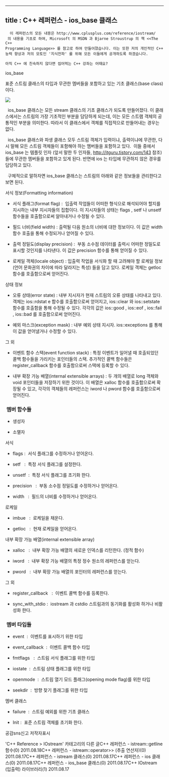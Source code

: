 ----------------
title : C++ 레퍼런스 - ios_base 클래스
--------------


```warning
  이 레퍼런스의 모든 내용은 http://www.cplusplus.com/reference/iostream/
 의 내용을 기초로 하여, Microsoft 의 MSDN 과 Bjarne Stroustrup 의 책 <<The C++ 
Programming Language>> 를 참고로 하여 만들어졌습니다. 이는 또한 저의 개인적인 C++ 능력 향상과 저의 모토인 '지식전파' 를 위해 모든 이들에게 공개하도록 하겠습니다.
```

```info
아직 C++ 에 친숙하지 않다면 씹어먹는 C++ 강좌는 어때요?
```


ios_base





표준 스트림 클래스의 타입과 무관한 멤버들을 포함하고 있는 기초 클래스(base class) 이다. 




![](http://img1.daumcdn.net/thumb/R1920x0/?fname=http%3A%2F%2Fcfile28.uf.tistory.com%2Fimage%2F18728641509A44B6183588)



  ios_base 클래스는 모든 stream 클래스의 기초 클래스가 되도록 만들어졌다. 이 클래스에서는 스트림의 가장 기초적인 부분을 담당하게 되는데, 이는 모든 스트램 객체의 공통적인 부분을 의미한다. 따라서 이 클래스에서 객체를 직접적으로 만들어내는 경우는 없다. 


  ios_base 클래스와 파생 클래스 모두 스트림 객체가 입력이냐, 출력이냐에 무관한, 다시 말해 모든 스트림 객체들이 포함해야 하는 멤버들을 포함하고 있다.  이들 중에서 ios_base 는 템플릿 인자 (앞서 말한 두 인자들, http://itguru.tistory.com/143 참조) 들에 무관한 멤버들을 포함하고 있게 된다. 반면에 ios 는 타입에 무관하지 않은 경우를 담당하고 있다. 


  구체적으로 말하자면 ios_base 클래스는 스트림의 아래와 같은 정보들을 관리한다고 보면 된다.

서식 정보(Formatting information)



* 서식 플래그(format flag) :  입출력 작업들이 어떠한 형식으로 해석되어야 할지를 지시하는 내부 지시자들의 집합이다. 이 지시자들의 상태는 
flags
, 
setf
 나 
unsetf
 함수들을 호출함으로써 알아내거나 수정될 수 있다. 



* 필드 너비(field width) : 출력될 다음 원소의 너비에 대한 정보이다. 이 값은 
width
 함수 호출을 통해 수정되거나 얻어질 수 있다. 



* 출력 정밀도(display precision) :  부동 소수점 데이터를 출력시 어떠한 정밀도로 표시할 것인지를 나타낸다. 이 값은 
precision
 함수를 통해 얻어질 수 있다. 

* 로케일 객체(locale object) : 입출력 작업을 서식화 할 때 고려해야 할 로케일 정보(언어 문화권의 차이에 따라 달라지는 특성) 들을 담고 있다. 로케일 객체는 
getloc
 함수를 호출함으로써 얻어진다. 




상태 정보


* 오류 상태(error state) : 내부 지시자가 현재 스트림의 오류 상태를 나타내고 있다. 객체는 
ios::rdstat
e 함수를 호출함으로써 얻어지고, ios::clear 와 
ios::setstate
 함수를 호출함을 통해 수정될 수 있다. 각각의 값은 
ios::good
, 
ios::eof
, 
ios::fail
, 
ios::bad
 를 호출함으로써 얻어진다. 



* 예외 마스크(exception mask) : 내부 예외 상태 지시자. 
ios::exceptions
 를 통해 이 값을 얻어낼거나 수정할 수 있다.




그 외


* 이벤트 함수 스택(event function stack) : 특정 이벤트가 일어낼 때 호출되었던 콜백 함수들을 가리키는 포인터들의 스택. 추가적인 콜백 함수들은 
register_callback
 함수를 호출함으로써 스택에 등록할 수 있다. 

* 내부 확장 가능 배열(internal extensible arrays) : 두 개의 배열로 long 객체와 void 포인터들을 저장하기 위한 것이다. 이 배열은 
xalloc
 함수를 호출함으로써 확장될 수 있고, 각각의 객체들의 레퍼런스는 
iword
 나 
pword
 함수를 호출함으로써 얻어진다. 




###  멤버 함수들





* 생성자

* 소멸자


서식


* flags
 :  서식 플래그를 수정하거나 얻어온다. 

* setf
  :  특정 서식 플래그를 설정한다. 



* unsetf 
 :  특정 서식 플래그를 초기화 한다. 



* precision
  :  부동 소수점 정밀도를 수정하거나 얻어온다. 



* width
  :  필드의 너비를 수정하거나 얻어온다.




로케일


* imbue
  :  로케일을 채운다.

* getloc
  :  현재 로케일을 얻어온다.




내부 확장 가능 배열(internal extensible array)


* xalloc
  :  내부 확장 가능 배열의 새로운 인덱스를 리턴한다. (정적 함수)



* iword
  :  내부 확장 가능 배열의 특정 정수 원소의 레퍼런스를 얻는다.

* pword
  :  내부 확장 가능 배열의 포인터의 레퍼런스를 얻는다.

그 외


* register_callback
  :  이벤트 콜백 함수를 등록한다. 

* sync_with_stdio :  iostream 과 cstdio 스트림과의 동기화를 활성화 하거나 비활성화 한다.






###  멤버 타입들





* event  :  이벤트를 표시하기 위한 타입 

* event_callback  :  이벤트 콜백 함수 타입 

* fmtflags
  :  스트림 서식 플래그를 위한 타입 

* iostate  :  스트림 상태 플래그를 위한 타입  

* openmode  :  스트림 열기 모드 플래그(opening mode flag)를 위한 타입

* seekdir  :  방향 찾기 플래그를 위한 타입 




멤버 클래스


* failure  :  스트림 예외를 위한 기초 클래스

* Init :  표준 스트림 객체를 초기화 한다.







공감sns신고
저작자표시

'C++ Reference > IOstream' 카테고리의 다른 글C++ 레퍼런스 - istream::getline 함수(0)
2011.08.18C++ 레퍼런스 - istream::operator>> (추출 연산자)(0)
2011.08.17C++ 레퍼런스 - istream 클래스(0)
2011.08.17C++ 레퍼런스 - ios 클래스(0)
2011.08.17C++ 레퍼런스 - ios_base 클래스(0)
2011.08.17C++ IOstream (입출력) 라이브러리(1)
2011.08.17

